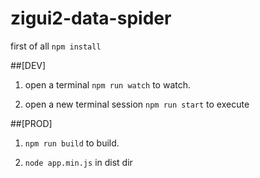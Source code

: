 # zigui2-data-spider

first of all `npm install`

##[DEV]
1. open a terminal `npm run watch` to watch. 

2. open a new terminal session `npm run start` to execute

##[PROD]
1. `npm run build` to build.

2. `node app.min.js` in dist dir 